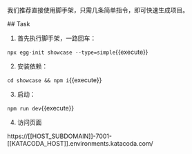 我们推荐直接使用脚手架，只需几条简单指令，即可快速生成项目。

## Task

1. 首先执行脚手架，一路回车：

`npx egg-init showcase --type=simple`{{execute}}

2. 安装依赖：

`cd showcase && npm i`{{execute}}

3. 启动：

`npm run dev`{{execute}}

4. 访问页面

https://[[HOST_SUBDOMAIN]]-7001-[[KATACODA_HOST]].environments.katacoda.com/